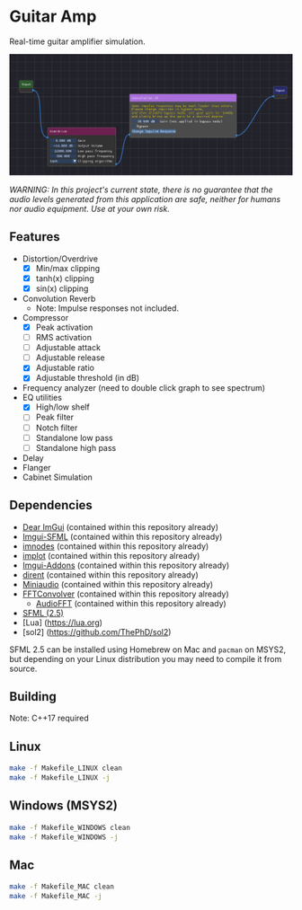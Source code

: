# Guitar Amp

Real-time guitar amplifier simulation.

![Screenshot of the app](img/screenshot.png)

*WARNING: In this project's current state, there is no guarantee that the audio levels generated from this application are safe, neither for humans nor audio equipment. Use at your own risk.*

## Features

- Distortion/Overdrive
  - [x] Min/max clipping
  - [x] tanh(x) clipping
  - [x] sin(x) clipping 
- Convolution Reverb
  - Note: Impulse responses not included.
- Compressor
  - [x] Peak activation
  - [ ] RMS activation
  - [ ] Adjustable attack
  - [ ] Adjustable release
  - [x] Adjustable ratio
  - [x] Adjustable threshold (in dB)
- Frequency analyzer (need to double click graph to see spectrum) 
- EQ utilities
  - [x] High/low shelf
  - [ ] Peak filter
  - [ ] Notch filter
  - [ ] Standalone low pass
  - [ ] Standalone high pass
 - Delay
 - Flanger
 - Cabinet Simulation


## Dependencies
- [Dear ImGui](https://github.com/ocornut/imgui) (contained within this repository already)
- [Imgui-SFML](https://github.com/eliasdaler/imgui-sfml) (contained within this repository already)
- [imnodes](https://github.com/Nelarius/imnodes) (contained within this repository already)
- [implot](https://github.com/epezent/implot) (contained within this repository already)
- [Imgui-Addons](https://github.com/gallickgunner/ImGui-Addons) (contained within this repository already)
- [dirent](https://github.com/tronkko/dirent) (contained within this repository already)
- [Miniaudio](https://github.com/mackron/miniaudio) (contained within this repository already)
- [FFTConvolver](https://github.com/HiFi-LoFi/FFTConvolver) (contained within this repository already)
    - [AudioFFT](https://github.com/HiFi-LoFi/AudioFFT) (contained within this repository already)
- [SFML (2.5)](https://github.com/SFML/SFML)
- [Lua] (https://lua.org)
- [sol2] (https://github.com/ThePhD/sol2)

SFML 2.5 can be installed using Homebrew on Mac and `pacman` on MSYS2, but depending on your Linux distribution you may need to compile it from source.

## Building

Note: C++17 required

## Linux

```bash
make -f Makefile_LINUX clean
make -f Makefile_LINUX -j
```

## Windows (MSYS2)

```bash
make -f Makefile_WINDOWS clean
make -f Makefile_WINDOWS -j
```

## Mac

```bash
make -f Makefile_MAC clean
make -f Makefile_MAC -j
```


